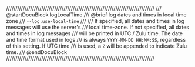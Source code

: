 ////////////////////////////////////////////////////////////////////////////////
/// @startDocuBlock logLocalTime
/// @brief log dates and times in local time zone
/// `--log.use-local-time`
///
/// If specified, all dates and times in log messages will use the server's
/// local time-zone. If not specified, all dates and times in log messages
/// will be printed in UTC / Zulu time. The date and time format used in logs
/// is always `YYYY-MM-DD HH:MM:SS`, regardless of this setting. If UTC time
/// is used, a `Z` will be appended to indicate Zulu time.
/// @endDocuBlock
////////////////////////////////////////////////////////////////////////////////